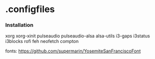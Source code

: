 # .configfiles

### Installation
xorg xorg-xinit
pulseaudio pulseaudio-alsa alsa-utils
i3-gaps
i3status
i3blocks
rofi
feh
neofetch
compton


fonts: https://github.com/supermarin/YosemiteSanFranciscoFont